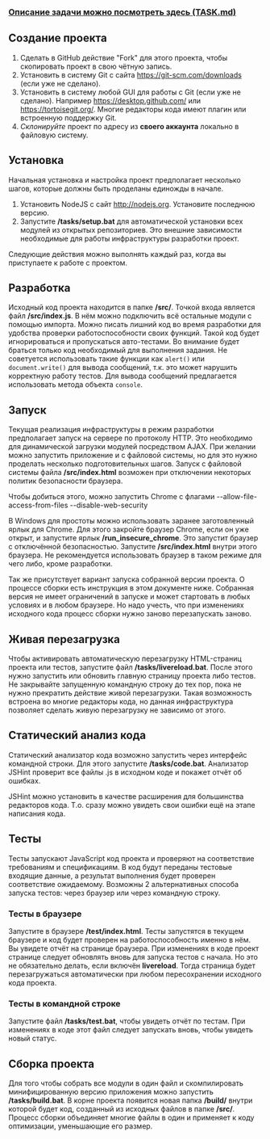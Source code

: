 
### [Описание задачи можно посмотреть здесь (TASK.md)](TASK.md)

## Создание проекта

1. Сделать в GitHub действие "Fork" для этого проекта, чтобы скопировать проект в свою чётную запись.
2. Установить в систему Git с сайта https://git-scm.com/downloads (если уже не сделано).
3. Установить в систему любой GUI для работы с Git (если уже не сделано). Например https://desktop.github.com/ или https://tortoisegit.org/. Многие редакторы кода имеют плагин или встроенную поддержку Git.
4. *Склонируйте* проект по адресу из **своего аккаунта** локально в файловую систему. 

## Установка

Начальная установка и настройка проект предполагает несколько шагов, которые должны быть проделаны единожды в начале.
1. Установить NodeJS с сайт http://nodejs.org. Установите последнюю версию.
2. Запустите **/tasks/setup.bat** для автоматической установки всех модулей из открытых репозиториев. Это внешние зависимости необходимые для работы инфраструктуры разработки проект.

Следующие действия можно выполнять каждый раз, когда вы приступаете к работе с проектом.

## Разработка

Исходный код проекта находится в папке **/src/**. Точкой входа является файл **/src/index.js**. В нём можно подключить всё остальные модули с помощью импорта. 
Можно писать лишний код во время разработки для удобства проверки работоспособности своих функций. Такой код будет игнорироваться и пропускаться авто-тестами. Во внимание будет браться только код необходимый для выполнения задания. Не советуется использовать такие функции как `alert()` или `document.write()` для вывода сообщений, т.к. это может нарушить корректную работу тестов. Для вывода сообщений предлагается использовать метода объекта `console`.

## Запуск

Текущая реализация инфраструктуры в режим разработки предполагает запуск на сервере по протоколу HTTP. Это необходимо для динамической загрузки модулей посредством AJAX. При желании можно запустить приложение и с файловой системы, но для это нужно проделать несколько подготовительных шагов. Запуск с файловой системы файла **/src/index.html** возможен при отключении некоторых политик безопасности браузера.

Чтобы добиться этого, можно запустить Chrome с флагами --allow-file-access-from-files --disable-web-security

В Windows для простоты можно использовать заранее заготовленный ярлык для Chrome. Для этого закройте браузер Chrome, если он уже открыт, и запустите ярлык **/run_insecure_chrome**. Это запустит браузер с отключённой безопасностью. Запустите **/src/index.html** внутри этого браузера. Не рекомендуется использовать браузер в таком режиме для чего либо, кроме разработки.

Так же присутствует вариант запуска собранной версии проекта. О процессе сборки есть инструкция в этом документе ниже. Собранная версия не имеет ограничений в запуске и может стартовать в любых условиях и в любом браузере. Но надо учесть, что при изменениях исходного кода процесс сборки нужно заново перезапускать заново.

## Живая перезагрузка

Чтобы активировать автоматическую перезагрузку HTML-страниц проекта или тестов, запустите файл **/tasks/livereload.bat**. После этого нужно запустить или обновить главную страницу проекта либо тестов. Не закрывайте запущенную командную строку до тех пор, пока не нужно прекратить действие живой перезагрузки. 
Такая возможность встроена во многие редакторы кода, но данная инфраструктура позволяет сделать живую перезагрузку не зависимо от этого.

## Статический анализ кода

Статический анализатор кода возможно запустить через интерфейс командной строки. Для этого запустите **/tasks/code.bat**. Анализатор JSHint проверит все файлы .js в исходном коде и покажет отчёт об ошибках.

JSHint можно установить в качестве расширения для большинства редакторов кода. Т.о. сразу можно увидеть свои ошибки ещё на этапе написания кода.

## Тесты

Тесты запускают JavaScript код проекта и проверяют на соответствие требованиям и спецификациям. В код будут переданы тестовые входящие данные, а результат выполнения будет проверен соответствие ожидаемому. Возможны 2 альтернативных способа запуска тестов: через браузер или через командную строку.

### Тесты в браузере

Запустите в браузере **/test/index.html**. Тесты запустятся в текущем браузере и код будет проверен на работоспособность именно в нём. Вы увидете отчёт на странице браузера. При изменениях в коде проект странице следует обновлять вновь для запуска тестов с начала. Но это не обязательно делать, если включён **livereload**. Тогда страница будет перезагружаться автоматически при любом пересохранении исходного кода проекта.

### Тесты в командной строке

Запустите файл **/tasks/test.bat**, чтобы увидеть отчёт по тестам. При изменениях в коде этот файл следует запускать вновь, чтобы увидеть новый статус.

## Сборка проекта

Для того чтобы собрать все модули в один файл и скомпилировать минифицированную версию приложения можно запустить **/tasks/build.bat**. В корне проекта появится новая папка **/build/** внутри которой будет код, созданный из исходных файлов в папке **/src/**. Процесс сборки объединяет многие файлы в один и применяет к коду оптимизации, уменьшающие его размер.